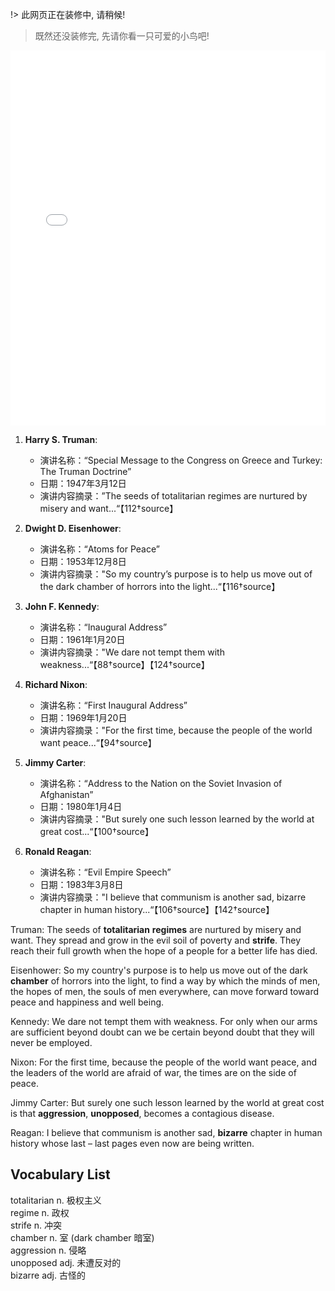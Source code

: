 !> 此网页正在装修中, 请稍候!
> 既然还没装修完, 先请你看一只可爱的小鸟吧!
<iframe src="//player.bilibili.com/player.html?aid=787888257&bvid=BV1L14y1y7BP&cid=1252219027&p=1" width="100%" height="600" scrolling="no" border="0" frameborder="no" framespacing="0" allowfullscreen="true"></iframe>

1. **Harry S. Truman**:
   - 演讲名称：“Special Message to the Congress on Greece and Turkey: The Truman Doctrine”
   - 日期：1947年3月12日
   - 演讲内容摘录：”The seeds of totalitarian regimes are nurtured by misery and want...“【112†source】

2. **Dwight D. Eisenhower**:
   - 演讲名称：“Atoms for Peace”
   - 日期：1953年12月8日
   - 演讲内容摘录："So my country’s purpose is to help us move out of the dark chamber of horrors into the light...“【116†source】

3. **John F. Kennedy**:
   - 演讲名称：“Inaugural Address”
   - 日期：1961年1月20日
   - 演讲内容摘录："We dare not tempt them with weakness...“【88†source】【124†source】

4. **Richard Nixon**:
   - 演讲名称：“First Inaugural Address”
   - 日期：1969年1月20日
   - 演讲内容摘录："For the first time, because the people of the world want peace...“【94†source】

5. **Jimmy Carter**:
   - 演讲名称：“Address to the Nation on the Soviet Invasion of Afghanistan”
   - 日期：1980年1月4日
   - 演讲内容摘录："But surely one such lesson learned by the world at great cost...“【100†source】

6. **Ronald Reagan**:
   - 演讲名称：“Evil Empire Speech”
   - 日期：1983年3月8日
   - 演讲内容摘录："I believe that communism is another sad, bizarre chapter in human history...“【106†source】【142†source】


Truman: The seeds of **totalitarian** **regimes** are nurtured by misery and want. They spread and grow in the evil soil of poverty and **strife**. They reach their full growth when the hope of a people for a better life has died.

Eisenhower: So my country's purpose is to help us move out of the dark **chamber** of horrors into the light, to find a way by which the minds of men, the hopes of men, the souls of men everywhere, can move forward toward peace and happiness and well being.

Kennedy: We dare not tempt them with weakness. For only when our arms are sufficient beyond doubt can we be certain beyond doubt that they will never be employed.

Nixon: For the first time, because the people of the world want peace, and the leaders of the world are afraid of war, the times are on the side of peace.

Jimmy Carter: But surely one such lesson learned by the world at great cost is that **aggression**, **unopposed**, becomes a contagious disease.

Reagan: I believe that communism is another sad, **bizarre** chapter in human history whose last – last pages even now are being written.





## Vocabulary List

totalitarian n. 极权主义  
regime n. 政权  
strife n. 冲突  
chamber n. 室 (dark chamber 暗室)  
aggression n. 侵略  
unopposed adj. 未遭反对的  
bizarre adj. 古怪的  